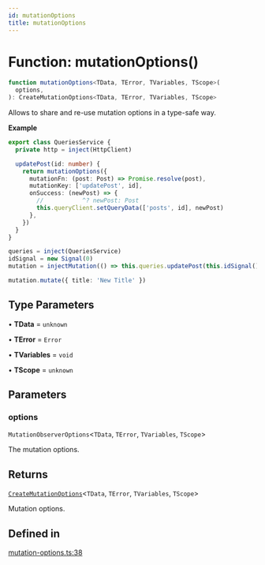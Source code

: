 ```yaml
---
id: mutationOptions
title: mutationOptions
---
```


# Function: mutationOptions()

```ts
function mutationOptions<TData, TError, TVariables, TScope>(
  options,
): CreateMutationOptions<TData, TError, TVariables, TScope>
```

Allows to share and re-use mutation options in a type-safe way.

**Example**

```ts
export class QueriesService {
  private http = inject(HttpClient)

  updatePost(id: number) {
    return mutationOptions({
      mutationFn: (post: Post) => Promise.resolve(post),
      mutationKey: ['updatePost', id],
      onSuccess: (newPost) => {
        //           ^? newPost: Post
        this.queryClient.setQueryData(['posts', id], newPost)
      },
    })
  }
}

queries = inject(QueriesService)
idSignal = new Signal(0)
mutation = injectMutation(() => this.queries.updatePost(this.idSignal()))

mutation.mutate({ title: 'New Title' })
```

## Type Parameters

• **TData** = `unknown`

• **TError** = `Error`

• **TVariables** = `void`

• **TScope** = `unknown`

## Parameters

### options

`MutationObserverOptions`\<`TData`, `TError`, `TVariables`, `TScope`\>

The mutation options.

## Returns

[`CreateMutationOptions`](../../interfaces/createmutationoptions.md)\<`TData`, `TError`, `TVariables`, `TScope`\>

Mutation options.

## Defined in

[mutation-options.ts:38](https://github.com/TanStack/query/blob/main/packages/angular-query-experimental/src/mutation-options.ts#L38)
